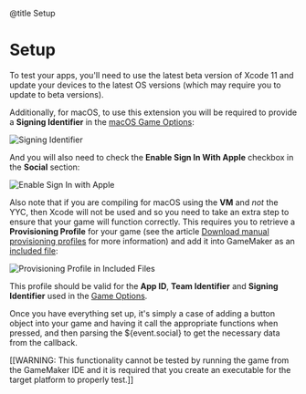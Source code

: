 @title Setup

# Setup

To test your apps, you'll need to use the latest beta version of Xcode 11 and update your devices to 
the latest OS versions (which may require you to update to beta versions).

Additionally, for macOS, to use this extension you will be required to provide a **Signing Identifier** in the 
[macOS Game Options](https://manual.gamemaker.io/monthly/en/Settings/Game_Options/macOS.htm):

![Signing Identifier](assets/macOS_Game_Options_Signing_Identifier.png "Signing Identifier")

And you will also need to check the **Enable Sign In With Apple** checkbox in the **Social** section:

![Enable Sign In with Apple](assets/macOS_Game_Options_Enable_SignIn_with_Apple.png "Enable Sign In with Apple")

Also note that if you are compiling for macOS using the **VM** and *not* the YYC, then Xcode will not be 
used and so you need to take an extra step to ensure that your game will function correctly. This 
requires you to retrieve a **Provisioning Profile** for your game
(see the article [Download manual provisioning profiles](https://help.apple.com/xcode/mac/current/#/deva899b4fe5) for more information)
and add it into GameMaker as an [included file](https://manual.yoyogames.com/Settings/Included_Files.htm):

![Provisioning Profile in Included Files](assets/Provisioning_Profile_in_Included_Files.png "Provisioning Profile")

This profile should be valid for the **App ID**, **Team Identifier** and **Signing Identifier** used in the [Game Options](https://manual.gamemaker.io/monthly/en/Settings/Game_Options/macOS.htm).

Once you have everything set up, it's simply a case of adding a button object into your game and having 
it call the appropriate functions when pressed, and then parsing the ${event.social} to get the necessary data from the callback.

[[WARNING: This functionality cannot be tested by running the game from the GameMaker IDE
and it is required that you create an executable for the target platform to properly test.]]